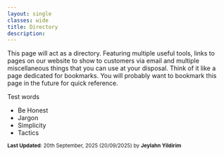 ```yaml
---
layout: single
classes: wide
title: Directory
description: 
---
```


This page will act as a directory. Featuring multiple useful tools, links to pages on our website to show to customers via email and multiple miscellaneous things that you can use at your disposal. Think of it like  a page dedicated for bookmarks. You will probably want to bookmark this page in the future for quick reference.

Test words

- Be Honest
- Jargon
- Simplicity
- Tactics

<sup>**Last Updated**: 20th September, 2025 (20/09/2025) by **Jeylahn Yildirim**</sup>
